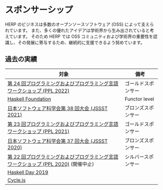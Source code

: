 # スポンサーシップ

HERP のビジネスは多数のオープンソースソフトウェア (OSS) によって支えられています。
また、多くの優れたアイデアは学術界から生み出されていると考えています。
そのため HERP では OSS コミュニティおよび学術界の重要性を認識し、その発展に寄与するため、継続的に支援できるよう努めています。

## 過去の実績

| 対象                                                                                                                       | 備考               |
| -------------------------------------------------------------------------------------------------------------------------- | ------------------ |
| [第 24 回プログラミングおよびプログラミング言語ワークショップ (PPL 2022)](https://jssst-ppl.org/workshop/2022/)            | ゴールドスポンサー |
| [Haskell Foundation](https://haskell.foundation/)                                                                          | Functor level      |
| [日本ソフトウェア科学会第 38 回大会 (JSSST 2021)](https://jssst2021.wordpress.com/)                                        | ブロンズスポンサー |
| [第 23 回プログラミングおよびプログラミング言語ワークショップ (PPL 2021)](https://jssst-ppl.org/workshop/2021/)            | ゴールドスポンサー |
| [日本ソフトウェア科学会第 37 回大会 (JSSST 2020)](https://jssst2020.wordpress.com/)                                        | ブロンズスポンサー |
| [第 22 回プログラミングおよびプログラミング言語ワークショップ (PPL 2020)](https://jssst-ppl.org/workshop/2020/) (開催中止) | シルバースポンサー |
| [Haskell Day 2019](https://techplay.jp/event/727059)                                                                       |                    |
| [Cycle.js](https://cycle.js.org/)                                                                                          |                    |
